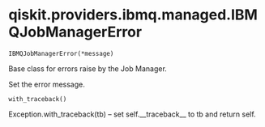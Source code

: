 <span id="qiskit-providers-ibmq-managed-ibmqjobmanagererror" />

# qiskit.providers.ibmq.managed.IBMQJobManagerError

<span id="undefined" />

`IBMQJobManagerError(*message)`

Base class for errors raise by the Job Manager.

Set the error message.

<span id="undefined" />

`with_traceback()`

Exception.with\_traceback(tb) – set self.\_\_traceback\_\_ to tb and return self.
